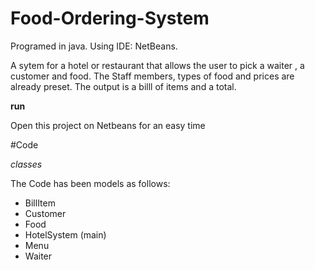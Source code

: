 # Food-Ordering-System
Programed in java. 
Using IDE: NetBeans.

A sytem for a hotel or restaurant that allows the user to pick a waiter , a customer and food. The Staff members, types of food and prices are already preset. The output is a billl of items and a total.

**run**

Open this project on Netbeans for an easy time

#Code

*classes*

The Code has been models as follows:
- BillItem
- Customer
- Food
- HotelSystem (main)
- Menu
- Waiter